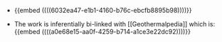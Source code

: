 - {{embed  ((((6032ea47-e1b1-4160-b76c-ebcfb8895b98))))}}

- The work is inferentially bi-linked with [[Geothermalpedia]] which is:
{{embed  ((((a0e68e15-aa0f-4259-b714-a1ce3e22dc92))))}}

